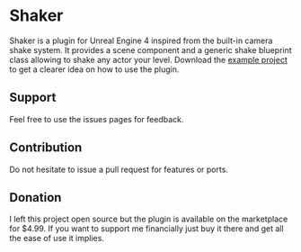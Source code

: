 # Shaker

Shaker is a plugin for Unreal Engine 4 inspired from the built-in camera shake system. It provides a scene component and a generic shake blueprint class allowing to shake any actor your level. Download the [example project](https://github.com/douglaslassance/shaker-example) to get a clearer idea on how to use the plugin.

## Support

Feel free to use the issues pages for feedback.

## Contribution 

Do not hesitate to issue a pull request for features or ports.

## Donation

I left this project open source but the plugin is available on the marketplace for $4.99. If you want to support me financially just buy it there and get all the ease of use it implies.
